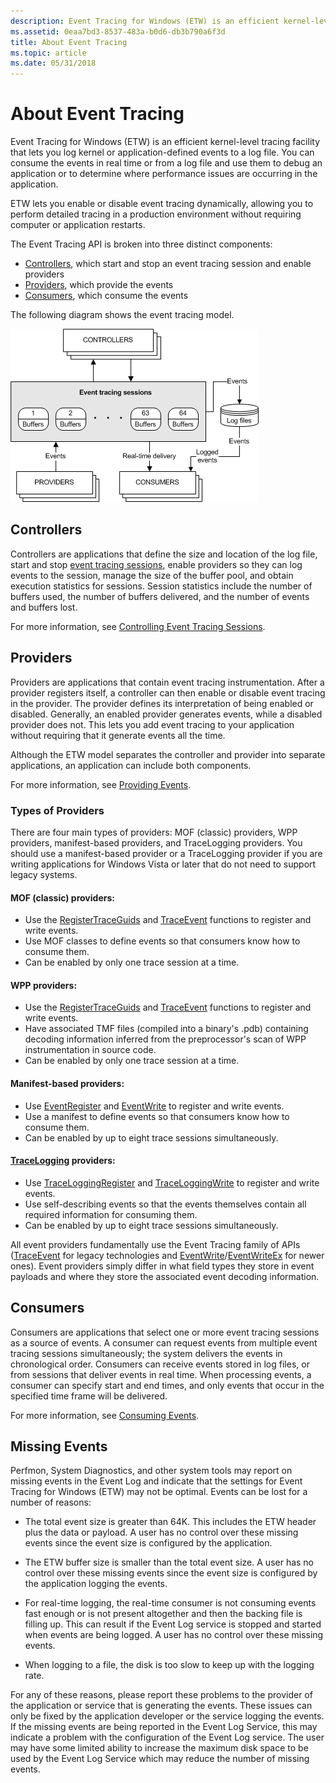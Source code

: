 ```yaml
---
description: Event Tracing for Windows (ETW) is an efficient kernel-level tracing facility that lets you log kernel or application-defined events to a log file.
ms.assetid: 0eaa7bd3-8537-483a-b0d6-db3b790a6f3d
title: About Event Tracing
ms.topic: article
ms.date: 05/31/2018
---
```


# About Event Tracing

Event Tracing for Windows (ETW) is an efficient kernel-level tracing facility that lets you log kernel or application-defined events to a log file. You can consume the events in real time or from a log file and use them to debug an application or to determine where performance issues are occurring in the application.

ETW lets you enable or disable event tracing dynamically, allowing you to perform detailed tracing in a production environment without requiring computer or application restarts.

The Event Tracing API is broken into three distinct components:

-   [Controllers](#controllers), which start and stop an event tracing session and enable providers
-   [Providers](#providers), which provide the events
-   [Consumers](#consumers), which consume the events

The following diagram shows the event tracing model.

![event tracing model](images/etdiag2.png)

## Controllers

Controllers are applications that define the size and location of the log file, start and stop [event tracing sessions](event-tracing-sessions.md), enable providers so they can log events to the session, manage the size of the buffer pool, and obtain execution statistics for sessions. Session statistics include the number of buffers used, the number of buffers delivered, and the number of events and buffers lost. 

For more information, see [Controlling Event Tracing Sessions](controlling-event-tracing-sessions.md).

## Providers

Providers are applications that contain event tracing instrumentation. After a provider registers itself, a controller can then enable or disable event tracing in the provider. The provider defines its interpretation of being enabled or disabled. Generally, an enabled provider generates events, while a disabled provider does not. This lets you add event tracing to your application without requiring that it generate events all the time. 

Although the ETW model separates the controller and provider into separate applications, an application can include both components.

For more information, see [Providing Events](providing-events.md).

### Types of Providers

There are four main types of providers: MOF (classic) providers, WPP providers, manifest-based providers, and TraceLogging providers. You should use a manifest-based provider or a TraceLogging provider if you are writing applications for Windows Vista or later that do not need to support legacy systems.

#### MOF (classic) providers:

-   Use the [RegisterTraceGuids](/windows/win32/api/evntrace/nf-evntrace-registertraceguidsa) and [TraceEvent](/windows/win32/api/evntrace/nf-evntrace-traceevent) functions to register and write events.
-   Use MOF classes to define events so that consumers know how to consume them.
-   Can be enabled by only one trace session at a time.

#### WPP providers:

-   Use the [RegisterTraceGuids](/windows/win32/api/evntrace/nf-evntrace-registertraceguidsa) and [TraceEvent](/windows/win32/api/evntrace/nf-evntrace-traceevent) functions to register and write events.
-   Have associated TMF files (compiled into a binary's .pdb) containing decoding information inferred from the preprocessor's scan of WPP instrumentation in source code.
-   Can be enabled by only one trace session at a time.

#### Manifest-based providers:

-   Use [EventRegister](/windows/desktop/api/Evntprov/nf-evntprov-eventregister) and [EventWrite](/windows/desktop/api/Evntprov/nf-evntprov-eventwrite) to register and write events.
-   Use a manifest to define events so that consumers know how to consume them.
-   Can be enabled by up to eight trace sessions simultaneously.

#### [TraceLogging](/windows/desktop/tracelogging/trace-logging-about) providers:

-   Use [TraceLoggingRegister](/windows/desktop/api/traceloggingprovider/nf-traceloggingprovider-traceloggingregister) and [TraceLoggingWrite](/windows/desktop/api/traceloggingprovider/nf-traceloggingprovider-traceloggingwrite) to register and write events.
-   Use self-describing events so that the events themselves contain all required information for consuming them.
-   Can be enabled by up to eight trace sessions simultaneously.

All event providers fundamentally use the Event Tracing family of APIs ([TraceEvent](/windows/win32/api/evntrace/nf-evntrace-traceevent) for legacy technologies and [EventWrite](/windows/desktop/api/Evntprov/nf-evntprov-eventwrite)/[EventWriteEx](/windows/desktop/api/Evntprov/nf-evntprov-eventwriteex) for newer ones). Event providers simply differ in what field types they store in event payloads and where they store the associated event decoding information.

## Consumers

Consumers are applications that select one or more event tracing sessions as a source of events. A consumer can request events from multiple event tracing sessions simultaneously; the system delivers the events in chronological order. Consumers can receive events stored in log files, or from sessions that deliver events in real time. When processing events, a consumer can specify start and end times, and only events that occur in the specified time frame will be delivered. 

For more information, see [Consuming Events](consuming-events.md).

## Missing Events

Perfmon, System Diagnostics, and other system tools may report on missing events in the Event Log and indicate that the settings for Event Tracing for Windows (ETW) may not be optimal. Events can be lost for a number of reasons:

-   The total event size is greater than 64K. This includes the ETW header plus the data or payload. A user has no control over these missing events since the event size is configured by the application.

-   The ETW buffer size is smaller than the total event size. A user has no control over these missing events since the event size is configured by the application logging the events.

-   For real-time logging, the real-time consumer is not consuming events fast enough or is not present altogether and then the backing file is filling up. This can result if the Event Log service is stopped and started when events are being logged. A user has no control over these missing events.

-   When logging to a file, the disk is too slow to keep up with the logging rate.

For any of these reasons, please report these problems to the provider of the application or service that is generating the events. These issues can only be fixed by the application developer or the service logging the events. If the missing events are being reported in the Event Log Service, this may indicate a problem with the configuration of the Event Log service. The user may have some limited ability to increase the maximum disk space to be used by the Event Log Service which may reduce the number of missing events.

 

 
